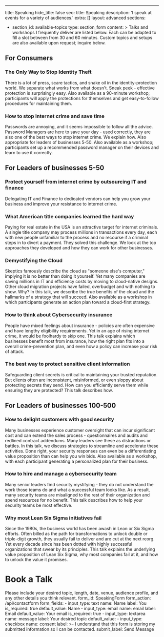 ---
title: Speaking
hide_title: false
seo:
  title: Speaking
  description: 'I speak at events for a variety of audiences.'
  extra: []
layout: advanced
sections:
  - section_id: available-topics
    type: section_form
    content: >
Talks and workshops I frequently deliver are listed below. Each can be adapted to fill a slot between from 30 and 60 minutes. Custom topics and setups are also available upon request; inquire below. 

## For Consumers

### The Only Way to Stop Identity Theft
There is a lot of press, scare tactics, and snake oil in the identity-protection world. We separate what works from what doesn't. Sneak peek - effective protection is surprisingly easy. Also available as a 90-minute workshop; participants will apply the protections for themselves and get easy-to-follow procedures for maintaining them.

### How to stop Internet crime and save time 
Passwords are annoying, and it seems impossible to follow all the advice. Password Managers are here to save your day - used correctly, they are also one of the best ways to stop internet crime. We explain how. Also appropriate for leaders of businesses 5-50. Also available as a workshop; participants set up a recommended password manager on their devices and learn to use it correctly. 

## For Leaders of businesses 5-50

### Protect yourself from internet crime by outsourcing IT and finance
Delegating IT and Finance to dedicated vendors can help you grow your business and improve your resistance to internet crime.

### What American title companies learned the hard way
Paying for real estate in the USA is an attractive target for internet criminals. A single title company may process millions in transactions every day, each with new people unfamiliar to the process and no recourse if a criminal steps in to divert a payment. They solved this challenge. We look at the top approaches they developed and how they can work for other businesses.

### Demystifying the Cloud
Skeptics famously describe the cloud as "someone else's computer," implying it is no better than doing it yourself. Yet many companies are saving millions in IT and efficiency costs by moving to cloud-native designs. Other cloud migration projects have failed, overbudget and with nothing to show. Why? In this talk, we describe the true benefits of the cloud and the hallmarks of a strategy that will succeed. Also available as a workshop in which participants generate an action plan toward a cloud-first strategy.

### How to think about Cybersecurity insurance
People have mixed feelings about insurance - policies are often expensive and have lengthy eligibility requirements. Yet in an age of rising internet crime, it would be foolhardy to skip one. This talk explains which businesses benefit most from insurance, how the right plan fits into a overall crime-prevention plan, and even how a policy can increase your risk of attack.    

### The best way to protect sensitive client information
Safeguarding client secrets is critical to maintaining your trusted reputation. But clients often are inconsistent, misinformed, or even sloppy about protecting secrets they send. How can you efficiently serve them while ensuring they are protected? This talk describes how.

## For Leaders of businesses 100-500

### How to delight customers with good security
Many businesses experience customer oversight that can incur significant cost and can extend the sales process - questionnaires and audits and redlined contract addendums. Many leaders see these as distractions or battles. In this talk, we discuss strategies to streamline and accelerate these activities. Done right, your security responses can even be a differentiating value proposition than can help you win bids. Also available as a workshop, with each participant generating a personalized plan for their business.

### How to hire and manage a cybersecurity team
Many senior leaders find security mystifying - they do not understand the work those teams do and what a successful team looks like. As a result, many security teams are misaligned to the rest of their organization and spend resources for no benefit. This talk describes how to help your security teams be most effective. 

### Why most Lean Six Sigma initiatives fail
Since the 1980s, the business world has been awash in Lean or Six Sigma efforts. Often billed as the path for transformations to unlock double or triple-digit growth, they usually fail to deliver and are cut at the next reorg. Yet every decade since has been dotted with highly successful organizations that swear by its principles. This talk explains the underlying value proposition of Lean Six Sigma, why most companies fail at it, and how to unlock the value it promises.

# Book a Talk
Please include your desired topic, length, date, venue, audience profile, and any other details you think relevant. 
form_id: SpeakingForm
    form_action: /api/contactform
    form_fields:
      - input_type: text
        name: Name
        label: You
        is_required: true
        default_value: Name
      - input_type: email
        name: email
        label: Email
        default_value: Your email
        is_required: true
      - input_type: textarea
        name: message
        label: Your desired topic
        default_value: 
      - input_type: checkbox
        name: consent
        label: >-
          I understand that this form is storing my submitted information so I
          can be contacted.
    submit_label: Send Message